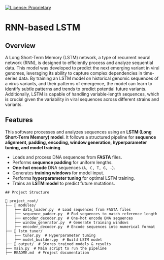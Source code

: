 [![License: Proprietary](https://img.shields.io/badge/License-Proprietary-red.svg)](#)

# RNN-based LSTM

## Overview
A Long Short-Term Memory (LSTM) network, a type of recurrent neural network (RNN), is designed to efficiently process and analyze sequential data.
This model was developed to predict the next emerging variant in viral genomes, leveraging its ability to capture complex dependencies in time-series data.
By training an LSTM model on historical genomic sequences of a virus variants, and their patterns of emergence,
the model can learn to identify subtle patterns and trends to predict potential future variants.
Additionally, LSTM is capable of handling variable-length sequences, which is crucial given the variability in viral sequences across different strains and variants. 

## Features
This software processes and analyzes sequences using an **LSTM (Long Short-Term Memory) model**.
It follows a structured pipeline for **sequence alignment, padding, encoding, window generation, hyperparameter tuning, and model training**.
- Loads and process DNA sequences from **FASTA** files.
- Performs **sequence padding** for uniform lengths.
- **One-hot encode** DNA sequences (`A, C, T, G, -`).
- Generates **training windows** for model input.
- Performs **hyperparameter tuning** for optimal LSTM training.
- Trains an **LSTM model** to predict future mutations.

```
## Project Structure

📂 project_root/
├── 📂 modules/
│   ├── data_loader.py  # Load sequences from FASTA files
│   ├── sequence_padder.py  # Pad sequences to match reference length
│   ├── encoder_decoder.py  # One-hot encode DNA sequences
│   ├── window_generator.py  # Generate training windows
│   ├── encoder_decoder.py  # Encode sequences into numerical format
├── 📂 lstm_tuner/
│   ├── tuner.py  # Hyperparameter tuning
│   ├── model_builder.py  # Build LSTM model
├── 📂 output/  # Stores trained models & results
├── main.py  # Main script to run the pipeline
├── README.md  # Project documentation

```